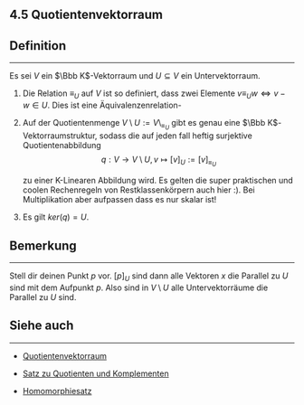 ## 4.5 Quotientenvektorraum

## Definition

***

Es sei $V$ ein $\Bbb K$-Vektorraum und $U\subseteq V$ ein Untervektorraum.

1. Die Relation $\equiv_U$ auf $V$ ist so definiert, dass zwei Elemente $v \equiv_U w \iff v-w\in U$. Dies ist eine Äquivalenzenrelation-

2. Auf der Quotientenmenge $V\setminus U := V \setminus_{\equiv_U}$ gibt es genau eine $\Bbb K$-Vektorraumstruktur, sodass die auf jeden fall heftig surjektive Quotientenabbildung$$q: V \rightarrow V\setminus U, v\mapsto[v]_U := [v]_{\equiv_U}$$

   zu einer K-Linearen Abbildung wird. Es gelten die super praktischen und coolen Rechenregeln von Restklassenkörpern auch hier :). Bei Multiplikation aber aufpassen dass es nur skalar ist!

3. Es gilt $ker(q)=U$.

## Bemerkung

***

Stell dir deinen Punkt $p$ vor. $[p]_U$ sind dann alle Vektoren $x$ die Parallel zu $U$ sind mit dem Aufpunkt $p$. Also sind in $V \setminus U$ alle Untervektorräume die Parallel zu $U$ sind.

## Siehe auch

***

* [Quotientenvektorraum](</4. Vektorräume und lineare Abbildungen/4.5 Quotientenvektorräume/Quotientenvektorraum.md>)

* [Satz zu Quotienten und Komplementen](</4. Vektorräume und lineare Abbildungen/4.5 Quotientenvektorräume/Satz zu Quotienten und Komplementen.md>)

* [Homomorphiesatz](</4. Vektorräume und lineare Abbildungen/4.5 Quotientenvektorräume/Homomorphiesatz.md>)

<!--ID: 1709384076020-->


